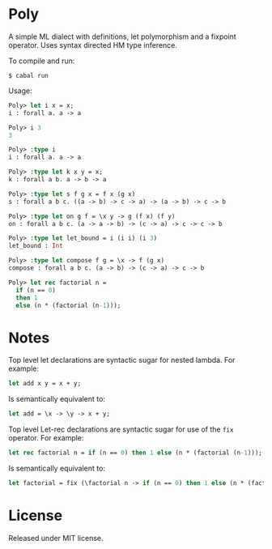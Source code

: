 Poly
====

A simple ML dialect with definitions, let polymorphism and a fixpoint operator.
Uses syntax directed HM type inference.

To compile and run:

```shell
$ cabal run
```

Usage:

```ocaml
Poly> let i x = x;
i : forall a. a -> a

Poly> i 3
3

Poly> :type i
i : forall a. a -> a

Poly> :type let k x y = x;
k : forall a b. a -> b -> a

Poly> :type let s f g x = f x (g x)
s : forall a b c. ((a -> b) -> c -> a) -> (a -> b) -> c -> b

Poly> :type let on g f = \x y -> g (f x) (f y)
on : forall a b c. (a -> a -> b) -> (c -> a) -> c -> c -> b

Poly> :type let let_bound = i (i i) (i 3)
let_bound : Int

Poly> :type let compose f g = \x -> f (g x)
compose : forall a b c. (a -> b) -> (c -> a) -> c -> b

Poly> let rec factorial n = 
  if (n == 0) 
  then 1
  else (n * (factorial (n-1)));
```

Notes
=====

Top level let declarations are syntactic sugar for nested lambda. For example: 

```ocaml
let add x y = x + y;
```

Is semantically equivalent to:

```ocaml
let add = \x -> \y -> x + y;
```

Top level Let-rec declarations are syntactic sugar for use of the ``fix``
operator. For example:

```ocaml
let rec factorial n = if (n == 0) then 1 else (n * (factorial (n-1)));
```
Is semantically equivalent to:

```ocaml
let factorial = fix (\factorial n -> if (n == 0) then 1 else (n * (factorial (n-1))));
```

License
=======

Released under MIT license.
